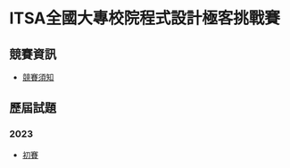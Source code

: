 ﻿# ITSA全國大專校院程式設計極客挑戰賽

## 競賽資訊

- [競賽須知](https://www.itsa.org.tw/itsacontest/2024/role.php)

## 歷屆試題

### 2023
- [初賽](./2023/決賽/2023年ITSA全國大專校院程式設計極客挑戰賽-資訊系統與網頁設計應用組(決賽試題).pdf)

